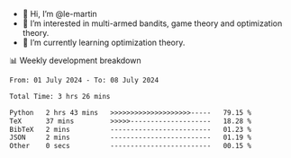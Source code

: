 - 👋 Hi, I’m @le-martin
- 👀 I’m interested in multi-armed bandits, game theory and optimization theory.
- 🌱 I’m currently learning optimization theory.
<!---- 💞️ I’m looking to collaborate on ...
- 📫 How to reach me ...-->

<!---
Tutorial for using WakaTime stats in GitHub profile: https://github.com/athul/waka-readme
-->

📊 Weekly development breakdown
<!--START_SECTION:waka-->

```txt
From: 01 July 2024 - To: 08 July 2024

Total Time: 3 hrs 26 mins

Python   2 hrs 43 mins   >>>>>>>>>>>>>>>>>>>>-----   79.15 %
TeX      37 mins         >>>>>--------------------   18.28 %
BibTeX   2 mins          -------------------------   01.23 %
JSON     2 mins          -------------------------   01.19 %
Other    0 secs          -------------------------   00.15 %
```

<!--END_SECTION:waka-->

<!---
le-martin/le-martin is a ✨ special ✨ repository because its `README.md` (this file) appears on your GitHub profile.
You can click the Preview link to take a look at your changes.
--->
